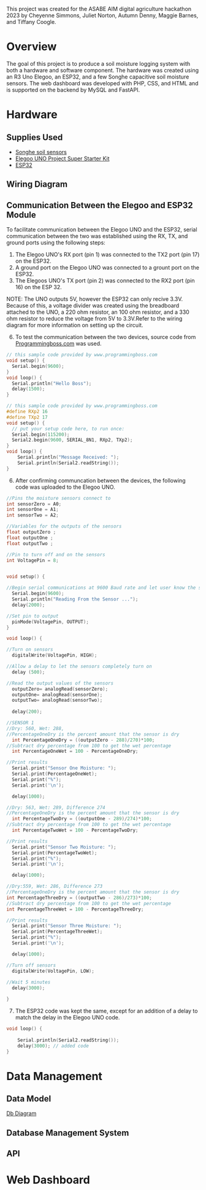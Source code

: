 
This project was created for the ASABE AIM digital agriculture hackathon 2023 by Cheyenne Simmons, Juliet Norton, Autumn Denny, Maggie Barnes, and Tiffany Coogle.

# Overview
The goal of this project is to produce a soil moisture logging system with both a hardware and software component. The hardware was created using an R3 Uno Elegoo, an ESP32, and a few Songhe capacitive soil moisture sensors. The web dashboard was developed with PHP, CSS, and HTML and is supported on the backend by MySQL and FastAPI.

# Hardware
## Supplies Used
- [Songhe soil sensors](https://www.amazon.com/dp/B07SYBSHGX?psc=1&ref=ppx_yo2ov_dt_b_product_details)
- [Elegoo UNO Project Super Starter Kit](https://www.amazon.com/dp/B01D8KOZF4?psc=1&ref=ppx_yo2ov_dt_b_product_details)
- [ESP32](https://www.amazon.com/ESP-WROOM-32-Development-Dual-Mode-Microcontroller-Integrated/dp/B07WCG1PLV)

## Wiring Diagram

## Communication Between the Elegoo and ESP32 Module
To facilitate communication between the Elegoo UNO and the ESP32, serial communication between the two was established using the RX, TX, and ground ports using the following steps:

1. The Elegoo UNO's RX port (pin 1) was connected to the TX2 port (pin 17) on the ESP32.
2. A ground port on the Elegoo UNO was connected to a grount port on the ESP32.
3. The Elegoos UNO's TX port (pin 2) was connected to the RX2 port (pin 16) on the ESP 32.

NOTE: The UNO outputs 5V, however the ESP32 can only recive 3.3V. Because of this, a voltage divider was created using the breadboard attached to the UNO, a 220 ohm resistor, an 100 ohm resistor, and a 330 ohm resistor to reduce the voltage from 5V to 3.3V.Refer to the wiring diagram for more information on setting up the circuit.

6. To test the communication between the two devices, source code from [Programmingboss.com](https://www.programmingboss.com/2021/04/esp32-arduino-serial-communication-with-code.html#gsc.tab=0) was used.
```c
// this sample code provided by www.programmingboss.com
void setup() {
  Serial.begin(9600);
}
void loop() {
  Serial.println("Hello Boss");
  delay(1500);
}
```
```c
// this sample code provided by www.programmingboss.com
#define RXp2 16
#define TXp2 17
void setup() {
  // put your setup code here, to run once:
  Serial.begin(115200);
  Serial2.begin(9600, SERIAL_8N1, RXp2, TXp2);
}
void loop() {
    Serial.println("Message Received: ");
    Serial.println(Serial2.readString());
}
```
6. After confirming communcation between the devices, the following code was uploaded to the Elegoo UNO.
```c
//Pins the moisture sensors connect to
int sensorZero = A0;
int sensorOne = A1;
int sensorTwo = A2;

//Variables for the outputs of the sensors
float outputZero ;
float outputOne ;
float outputTwo ;

//Pin to turn off and on the sensors
int VoltagePin = 8;


void setup() {

//Begin serial communications at 9600 Baud rate and let user know the sensor is reading the moisture
  Serial.begin(9600);
  Serial.println("Reading From the Sensor ...");
  delay(2000);

//Set pin to output
  pinMode(VoltagePin, OUTPUT);
}

void loop() {

//Turn on sensors
  digitalWrite(VoltagePin, HIGH);

//Allow a delay to let the sensors completely turn on 
  delay (500);

//Read the output values of the sensors
  outputZero= analogRead(sensorZero);
  outputOne= analogRead(sensorOne);
  outputTwo= analogRead(sensorTwo);
  
  delay(200);

//SENSOR 1
//Dry: 560, Wet: 288, 
//PercentageOneDry is the percent amount that the sensor is dry
  int PercentageOneDry = ((outputZero - 288)/270)*100;
//Subtract dry percentage from 100 to get the wet percentage
  int PercentageOneWet = 100 - PercentageOneDry;

//Print results
  Serial.print("Sensor One Moisture: ");
  Serial.print(PercentageOneWet);
  Serial.print("%");
  Serial.print('\n');

  delay(1000);

//Dry: 563, Wet: 289, Difference 274
//PercentageOneDry is the percent amount that the sensor is dry
  int PercentageTwoDry = ((outputOne - 289)/274)*100;
//Subtract dry percentage from 100 to get the wet percentage
  int PercentageTwoWet = 100 - PercentageTwoDry;

//Print results
  Serial.print("Sensor Two Moisture: ");
  Serial.print(PercentageTwoWet);
  Serial.print("%");
  Serial.print('\n');

  delay(1000);

//Dry:559, Wet: 286, Difference 273
//PercentageOneDry is the percent amount that the sensor is dry
int PercentageThreeDry = ((outputTwo - 286)/273)*100;
//Subtract dry percentage from 100 to get the wet percentage
int PercentageThreeWet = 100 - PercentageThreeDry;

//Print results
  Serial.print("Sensor Three Moisture: ");
  Serial.print(PercentageThreeWet);
  Serial.print("%");
  Serial.print('\n');

  delay(1000);

//Turn off sensors
  digitalWrite(VoltagePin, LOW);
  
//Wait 5 minutes
  delay(3000);

}
```
7. The ESP32 code was kept the same, except for an addition of a delay to match the delay in the Elegoo UNO code.
```c
void loop() {
    
    Serial.println(Serial2.readString());
    delay(3000); // added code
}
```
# Data Management
## Data Model
[Db Diagram](https://dbdiagram.io/d/64aacd0402bd1c4a5ec048b0)
## Database Management System

## API

# Web Dashboard

